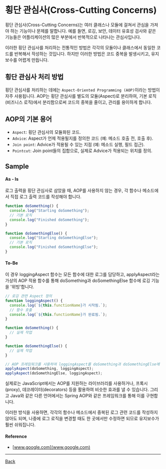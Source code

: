 # 횡단 관심사(Cross-Cutting Concerns)

횡단 관심사(Cross-Cutting Concerns)는 여러 클래스나 모듈에 걸쳐서 관심을 가져야 하는 기능이나 문제를 말합니다. 예를 들면, 로깅, 보안, 데이터 유효성 검사와 같은 기능들은 어플리케이션의 많은 부분에서 반복적으로 나타나는 관심사입니다.

이러한 횡단 관심사를 처리하는 전통적인 방법은 각각의 모듈이나 클래스에서 동일한 코드를 반복해서 작성하는 것입니다. 하지만 이러한 방법은 코드 중복을 발생시키고, 유지보수를 어렵게 만듭니다.

## 횡단 관심사 처리 방법

횡단 관심사를 처리하는 데에는 `Aspect-Oriented Programming (AOP)`이라는 방법이 자주 사용됩니다. AOP는 횡단 관심사를 별도의 모듈(Aspect)로 분리하여, 기본 로직(비즈니스 로직)에서 분리함으로써 코드의 중복을 줄이고, 관리를 용이하게 합니다.

## AOP의 기본 용어

- `Aspect`: 횡단 관심사의 모듈화된 코드.
- `Advice`: Aspect가 언제 적용될지를 정의한 코드 (예: 메소드 호출 전, 호출 후).
- `Join point`: Advice가 적용될 수 있는 지점 (예: 메소드 실행, 필드 접근).
- `Pointcut`: Join point들의 집합으로, 실제로 Advice가 적용되는 위치를 정의.

## Sample

#### As - Is

로그 출력을 횡단 관심사로 삼았을 때, AOP를 사용하지 않는 경우, 각 함수나 메소드에서 직접 로그 출력 코드를 작성해야 합니다.

```javascript
function doSomething() {
  console.log("Starting doSomething");
  // 기본 로직
  console.log("Finished doSomething");
}

function doSomethingElse() {
  console.log("Starting doSomethingElse");
  // 기본 로직
  console.log("Finished doSomethingElse");
}
```

#### To-Be

이 경우 loggingAspect 함수는 모든 함수에 대한 로그를 담당하고, applyAspect라는 가상의 AOP 적용 함수를 통해 doSomething과 doSomethingElse 함수에 로깅 기능을 '위빙'합니다.

```javascript
// 로깅 관련 Aspect 정의
function loggingAspect() {
  console.log(`${this.functionName}가 시작됨.`);
  // 함수 호출
  console.log(`${this.functionName}가 완료됨.`);
}

function doSomething() {
  // 실제 작업
}

function doSomethingElse() {
  // 실제 작업
}

// AOP 프레임워크를 사용하여 loggingAspect를 doSomething과 doSomethingElse에 적용
applyAspect(doSomething, loggingAspect);
applyAspect(doSomethingElse, loggingAspect);
```

실제로는 JavaScript에서는 AOP를 지원하는 라이브러리를 사용하거나, 프록시(proxy), 데코레이터(decorators) 등을 활용하여 비슷한 효과를 낼 수 있습니다. 그리고 Java와 같은 다른 언어에서는 Spring AOP와 같은 프레임워크를 통해 이를 구현합니다.

이러한 방식을 사용하면, 각각의 함수나 메소드에서 중복된 로그 관련 코드를 작성하지 않아도 되며, 나중에 로그 로직을 변경할 때도 한 곳에서만 수정하면 되므로 유지보수가 훨씬 쉬워집니다.

#### Reference

- [www.google.com](www.google.com)

---

[Back](../README.md)

